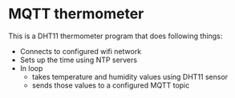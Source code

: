 # MQTT thermometer 

This is a DHT11 thermometer program that does following things:

 * Connects to configured wifi network
 * Sets up the time using NTP servers
 * In loop
   * takes temperature and humidity values using DHT11 sensor
   * sends those values to a configured MQTT topic
